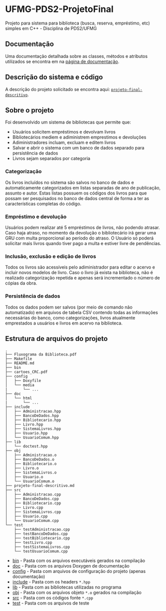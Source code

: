 # UFMG-PDS2-ProjetoFinal

Projeto para sistema para biblioteca (busca, reserva, empréstimo, etc) simples em C++ - Disciplina de PDS2/UFMG

## Documentação

Uma documentação detalhada sobre as classes, métodos e atributos utilizados se encontra em na [página de documentação](https://dantepedrosa.github.io/UFMG-PDS2-ProjetoFinal/).

## Descrição do sistema e código

A descrição do projeto solicitado se encontra aqui: [`projeto-final-descritivo`](projeto-final-descritivo).


## Sobre o projeto

Foi desenvolvido um sistema de bibliotecas que permite que:
- Usuários solicitem empréstimos e devolvam livros
- Bibliotecários mediem e adiministrem emprestimos e devoluções
- Adiministradores incluam, excluam e editem livros
- Salvar e abrir o sistema com um banco de dados separado para persistência de dados
- Livros sejam separados por categoria

### Categorização

Os livros incluídos no sistema são salvos no banco de dados e automaticamente categorizados em listas separadas de ano de publicação, assunto e autor. Estas listas possuem os códigos dos livros para que possam ser pesquisados no banco de dados central de forma a ter as características completas do código.

### Empréstimo e devolução

Usuários podem realizar até 5 empréstimos de livros, não podendo atrasar. Caso haja atraso, no momento da devolução o bibliotecário irá gerar uma GRU com multa proporcional ao período do atraso. O Usuário só poderá solicitar mais livros quando tiver pago a multa e estiver livre de pendências.

### Inclusão, exclusão e edição de livros

Todos os livros são acessíveis pelo adiministrador para editar o acervo e incluir novos modelos de livro. Caso o livro já exista na biblioteca, não é realizado categorização repetida e apenas será incrementado o número de cópias da obra.

### Persistência de dados

Todos os dados podem ser salvos (por meio de comando não automatizado) em arquivos de tabela CSV contendo todas as informações necessárias do banco, como categorizações, livros atualmente emprestados a usuários e livros em acervo na biblioteca.

## Estrutura de arquivos do projeto

```
.
├── Fluxograma da Biblioteca.pdf
├── Makefile
├── README.md
├── bin
├── cartoes_CRC.pdf
├── config
│   ├── Doxyfile
│   └── media
|       └── ...
├── doc
│   └── html
|       └── ...
├── include
│   ├── Administracao.hpp
│   ├── BancoDeDados.hpp
│   ├── Bibliotecario.hpp
│   ├── Livro.hpp
│   ├── SistemaLivros.hpp
│   ├── Usuario.hpp
│   └── UsuarioComum.hpp
├── lib
│   └── doctest.hpp
├── obj
│   ├── Administracao.o
│   ├── BancoDeDados.o
│   ├── Bibliotecario.o
│   ├── Livro.o
│   ├── SistemaLivros.o
│   ├── Usuario.o
│   └── UsuarioComum.o
├── projeto-final-descritivo.md
├── src
│   ├── Administracao.cpp
│   ├── BancoDeDados.cpp
│   ├── Bibliotecario.cpp
│   ├── Livro.cpp
│   ├── SistemaLivros.cpp
│   ├── Usuario.cpp
│   └── UsuarioComum.cpp
└── test
    ├── testAdministracao.cpp
    ├── testBancoDeDados.cpp
    ├── testBibliotecario.cpp
    ├── testLivro.cpp
    ├── testSistemaLivros.cpp
    └── testUsuarioComum.cpp
```

- [bin](bin) - Pasta com os arquivos executáveis gerados na compilação
- [doc](doc) - Pasta com os arquivos Doxygen de documentação
- [config](config) - Pasta com arquivos de configuração do projeto (apenas documentação)
- [include](include) - Pasta com os headers `*.hpp`
- [lib](lib) - Pasta com as bibliotecas utilizadas no programa
- [obj](obj) - Pasta com os arquivos objeto `*.o` gerados na compilação
- [src](src) - Pasta com os códigos fonte `*.cpp`
- [test](test) - Pasta com os arquivos de teste
